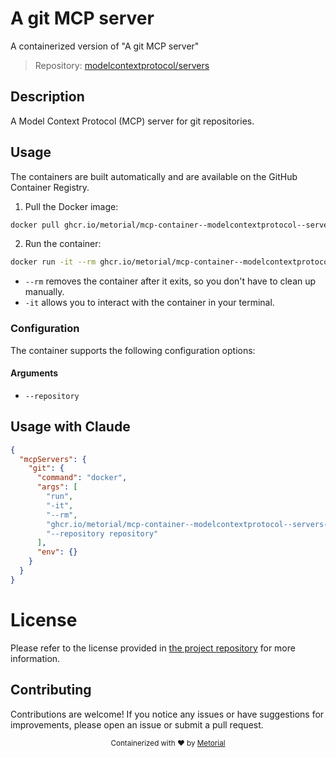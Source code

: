 
# A git MCP server

A containerized version of "A git MCP server"

> Repository: [modelcontextprotocol/servers](https://github.com/modelcontextprotocol/servers)

## Description

A Model Context Protocol (MCP) server for git repositories.


## Usage

The containers are built automatically and are available on the GitHub Container Registry.

1. Pull the Docker image:

```bash
docker pull ghcr.io/metorial/mcp-container--modelcontextprotocol--servers--git
```

2. Run the container:

```bash
docker run -it --rm ghcr.io/metorial/mcp-container--modelcontextprotocol--servers--git 
```

- `--rm` removes the container after it exits, so you don't have to clean up manually.
- `-it` allows you to interact with the container in your terminal.


### Configuration

The container supports the following configuration options:


#### Arguments

- `--repository`






## Usage with Claude

```json
{
  "mcpServers": {
    "git": {
      "command": "docker",
      "args": [
        "run",
        "-it",
        "--rm",
        "ghcr.io/metorial/mcp-container--modelcontextprotocol--servers--git",
        "--repository repository"
      ],
      "env": {}
    }
  }
}
```

# License

Please refer to the license provided in [the project repository](https://github.com/modelcontextprotocol/servers) for more information.

## Contributing

Contributions are welcome! If you notice any issues or have suggestions for improvements, please open an issue or submit a pull request.

<div align="center">
  <sub>Containerized with ❤️ by <a href="https://metorial.com">Metorial</a></sub>
</div>
  